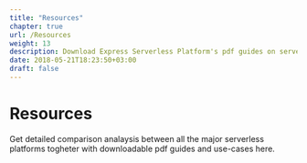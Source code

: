 ```yaml
---
title: "Resources"
chapter: true
url: /Resources
weight: 13
description: Download Express Serverless Platform's pdf guides on serverless platform comparisons and use-cases here.
date: 2018-05-21T18:23:50+03:00
draft: false
---
```


# Resources

Get detailed comparison analaysis between all the major serverless platforms togheter with downloadable pdf guides and use-cases here.
